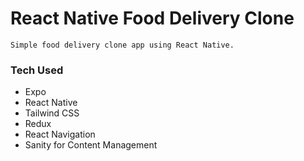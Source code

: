 # React Native Food Delivery Clone

`Simple food delivery clone app using React Native.`

### Tech Used

- Expo
- React Native
- Tailwind CSS
- Redux
- React Navigation
- Sanity for Content Management
